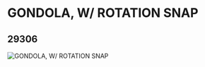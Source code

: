 # GONDOLA, W/ ROTATION SNAP
## 29306
![GONDOLA, W/ ROTATION SNAP](https://lc-www-live-s.legocdn.com/media/bricks/5/2/6184956.jpg)